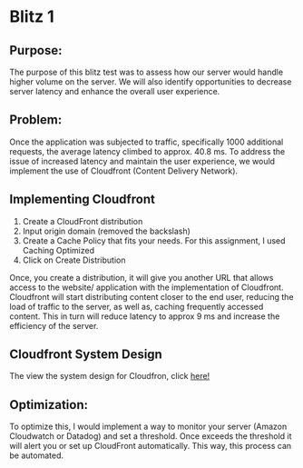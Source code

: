 # Blitz 1

## Purpose:
The purpose of this blitz test was to assess how our server would handle higher volume on the server. We will also identify opportunities to decrease server latency and enhance the overall user experience.

## Problem:
Once the application was subjected to traffic, specifically 1000 additional requests, the average latency climbed to approx. 40.8 ms. To address the issue of increased latency and maintain the user experience, we would implement the use of Cloudfront (Content Delivery Network).

## Implementing Cloudfront

1) Create a CloudFront distribution
2) Input origin domain (removed the backslash)
3) Create a Cache Policy that fits your needs. For this assignment, I used Caching Optimized
4) Click on Create Distribution

Once, you create a distribution, it will give you another URL that allows access to the website/ application with the implementation of Cloudfront. Cloudfront will start distributing content closer to the end user, reducing the load of traffic to the server, as well as, caching frequently accessed content. This in turn will reduce latency to approx 9 ms and increase the efficiency of the server.

## Cloudfront System Design
The view the system design for Cloudfron, click [here!]( )

## Optimization:
To optimize this, I would implement a way to monitor your server (Amazon Cloudwatch or Datadog) and set a threshold. Once exceeds the threshold it will alert you or set up CloudFront automatically. This way, this process can be automated.
